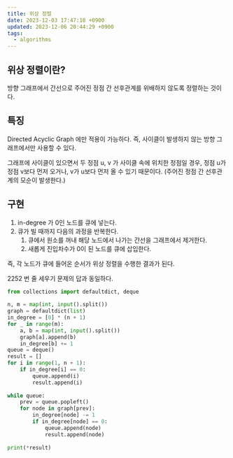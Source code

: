 ```yaml
---
title: 위상 정렬
date: 2023-12-03 17:47:18 +0900
updated: 2023-12-06 20:44:29 +0900
tags:
  - algorithms
---
```


## 위상 정렬이란?

방향 그래프에서 간선으로 주어진 정점 간 선후관계를 위배하지 않도록 정렬하는 것이다. 

## 특징

Directed Acyclic Graph 에만 적용이 가능하다. 즉, 사이클이 발생하지 않는 방향 그래프에서만 사용할 수 있다.

그래프에 사이클이 있으면서 두 정점 u, v 가 사이클 속에 위치한 정점일 경우, 정점 u가 정점 v보다 먼저 오거나, v가 u보다 먼저 올 수 있기 때문이다. (주어진 정점 간 선후관계의 모순이 발생한다.)

## 구현

1. in-degree 가 0인 노드를 큐에 넣는다.  
2. 큐가 빌 때까지 다음의 과정을 반복한다.  
	1. 큐에서 원소를 꺼내 해당 노드에서 나가는 간선을 그래프에서 제거한다. 
	2. 새롭게 진입차수가 0이 된 노드를 큐에 삽입한다. 

즉, 각 노드가 큐에 들어온 순서가 위상 정렬을 수행한 결과가 된다. 

2252 번 줄 세우기 문제의 답과 동일하다.

```python
from collections import defaultdict, deque  
  
n, m = map(int, input().split())  
graph = defaultdict(list)  
in_degree = [0] * (n + 1)  
for _ in range(m):  
    a, b = map(int, input().split())  
    graph[a].append(b)  
    in_degree[b] += 1  
queue = deque()  
result = []  
for i in range(1, n + 1):  
    if in_degree[i] == 0:  
        queue.append(i)  
        result.append(i)  
  
while queue:  
    prev = queue.popleft()  
    for node in graph[prev]:  
        in_degree[node] -= 1  
        if in_degree[node] == 0:  
            queue.append(node)  
            result.append(node)  
  
print(*result)
```
